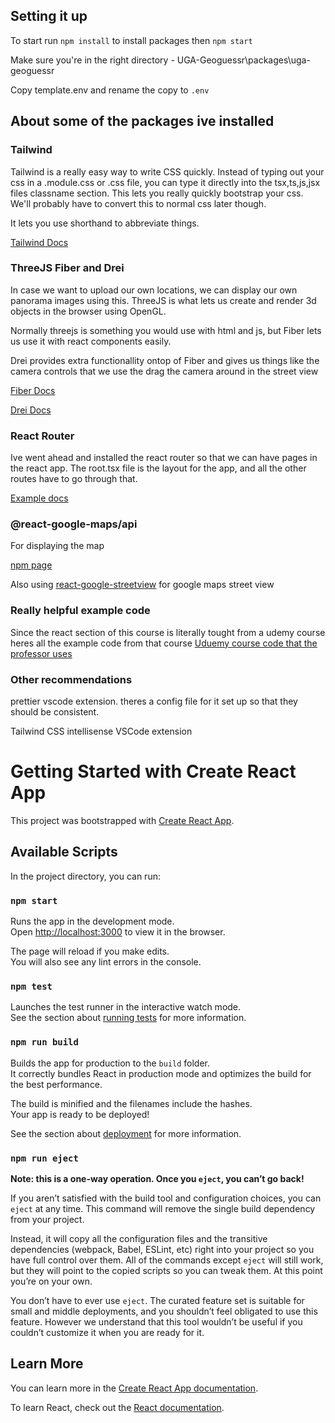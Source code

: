 ## Setting it up

To start run `npm install` to install packages then `npm start`

Make sure you're in the right directory - UGA-Geoguessr\packages\uga-geoguessr

Copy template.env and rename the copy to `.env`

## About some of the packages ive installed

### Tailwind

Tailwind is a really easy way to write CSS quickly. Instead of typing out your css in a .module.css or .css file, you can type it directly into the tsx,ts,js,jsx files classname section. This lets you really quickly bootstrap your css. We'll probably have to convert this to normal css later though.

It lets you use shorthand to abbreviate things.

[Tailwind Docs](https://tailwindcss.com/docs/installation)

### ThreeJS Fiber and Drei

In case we want to upload our own locations, we can display our own panorama images using this.
ThreeJS is what lets us create and render 3d objects in the browser using OpenGL.

Normally threejs is something you would use with html and js, but Fiber lets us use it with react components easily.

Drei provides extra functionallity ontop of Fiber and gives us things like the camera controls that we use the drag the camera around in the street view

[Fiber Docs](https://docs.pmnd.rs/react-three-fiber/getting-started/introduction)

[Drei Docs](https://github.com/pmndrs/drei)

### React Router

Ive went ahead and installed the react router so that we can have pages in the react app.
The root.tsx file is the layout for the app, and all the other routes have to go through that.

[Example docs](https://reactrouter.com/en/main/start/concepts)

### @react-google-maps/api

For displaying the map

[npm page](https://www.npmjs.com/package/@react-google-maps/api)

Also using [react-google-streetview](https://www.npmjs.com/package/react-google-streetview) for google maps street view

### Really helpful example code

Since the react section of this course is literally tought from a udemy course heres all the example code from that course
[Uduemy course code that the professor uses](https://github.com/academind/react-complete-guide-code/tree/master)

### Other recommendations

prettier vscode extension. theres a config file for it set up so that they should be consistent.

Tailwind CSS intellisense VSCode extension

# Getting Started with Create React App

This project was bootstrapped with [Create React App](https://github.com/facebook/create-react-app).

## Available Scripts

In the project directory, you can run:

### `npm start`

Runs the app in the development mode.\
Open [http://localhost:3000](http://localhost:3000) to view it in the browser.

The page will reload if you make edits.\
You will also see any lint errors in the console.

### `npm test`

Launches the test runner in the interactive watch mode.\
See the section about [running tests](https://facebook.github.io/create-react-app/docs/running-tests) for more information.

### `npm run build`

Builds the app for production to the `build` folder.\
It correctly bundles React in production mode and optimizes the build for the best performance.

The build is minified and the filenames include the hashes.\
Your app is ready to be deployed!

See the section about [deployment](https://facebook.github.io/create-react-app/docs/deployment) for more information.

### `npm run eject`

**Note: this is a one-way operation. Once you `eject`, you can’t go back!**

If you aren’t satisfied with the build tool and configuration choices, you can `eject` at any time. This command will remove the single build dependency from your project.

Instead, it will copy all the configuration files and the transitive dependencies (webpack, Babel, ESLint, etc) right into your project so you have full control over them. All of the commands except `eject` will still work, but they will point to the copied scripts so you can tweak them. At this point you’re on your own.

You don’t have to ever use `eject`. The curated feature set is suitable for small and middle deployments, and you shouldn’t feel obligated to use this feature. However we understand that this tool wouldn’t be useful if you couldn’t customize it when you are ready for it.

## Learn More

You can learn more in the [Create React App documentation](https://facebook.github.io/create-react-app/docs/getting-started).

To learn React, check out the [React documentation](https://reactjs.org/).
